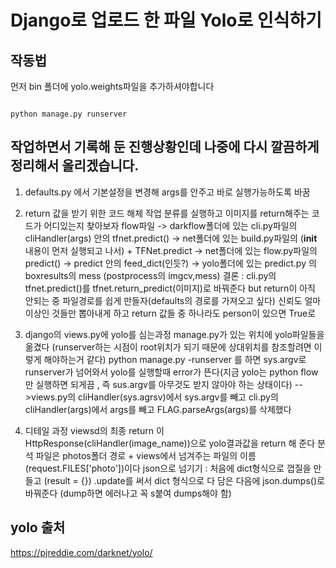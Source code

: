 # Django로 업로드 한 파일 Yolo로 인식하기


## 작동법
먼저 bin 폴더에 yolo.weights파일을 추가하셔야합니다 <br>
<pre><code>
python manage.py runserver
</code></pre>
## 작업하면서 기록해 둔 진행상황인데 나중에 다시 깔끔하게 정리해서 올리겠습니다.
1. defaults.py 에서 기본설정을 변경해 args를 안주고 바로 실행가능하도록 바꿈

2. return 값을 받기 위한 코드 해체 작업
 분류를 실행하고 이미지를 return해주는 코드가 어디있는지 찾아보자
flow파일 -> darkflow폴더에 있는 cli.py파일의 cliHandler(args) 안의 tfnet.predict() ->  net폴더에 있는 build.py파일의 (__init__ 내용이 먼저 실행되고 나서) + TFNet.predict -> net폴더에 있는 flow.py파일의 predict() -> predict 안의 feed_dict(인듯?) -> yolo폴더에 있는 predict.py 의 boxresults의 mess (postprocess의 imgcv,mess)
 결론 : cli.py의 tfnet.predict()를 tfnet.return_predict(이미지)로 바꿔준다 but return이 아직 안되는 중
파일경로를 쉽게 만들자(defaults의 경로를 가져오고 싶다)
신뢰도 얼마 이상인 것들만 뽑아내게 하고 return 값들 중 하나라도 person이 있으면 True로



3. django의 views.py에 yolo를 심는과정
 manage.py가 있는 위치에 yolo파일들을 옮겼다 (runserver하는 시점이 root위치가 되기 때문에 상대위치를 참조할려면 이렇게 해야하는거 같다)
 python manage.py -runserver 를 하면 sys.argv로 runserver가 넘어와서 yolo를 실행할때 error가 뜬다(지금 yolo는 python flow만 실행하면 되게끔 , 즉 sus.argv를 아무것도 받지 않아야 하는 상태이다)
-->views.py의 cliHandler(sys.agrsv)에서 sys.argv를 빼고
   cli.py의 cliHandler(args)에서 args를 빼고 FLAG.parseArgs(args)를 삭제했다

4. 디테일 과정
 viewsd의 최종 return 이 HttpResponse(cliHandler(image_name))으로 yolo결과값을 return 해 준다
 분석 파일은 photos폴더 경로 + views에서 넘겨주는 파일의 이름(request.FILES['photo'])이다
 json으로 넘기기 : 처음에 dict형식으로 껍질을 만들고 (result = {}) .update를 써서 dict 형식으로 다 담은 다음에 json.dumps()로 바꿔준다 (dump하면 에러나고 꼭 s붙여 dumps해야 함) 





## yolo 출처 
https://pjreddie.com/darknet/yolo/
